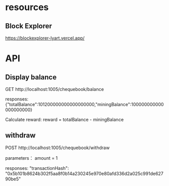 # resources

## Block Explorer

https://blockexplorer-lyart.vercel.app/


# API 

## Display balance  

GET  http://localhost:1005/chequebook/balance

responses:{"totalBalance":101200000000000000000,"miningBalance":100000000000000000000}

Calculate reward: reward = totalBalance - miningBalance

## withdraw

POST http://localhost:1005/chequebook/withdraw

parameters： amount = 1 

responses: "transactionHash": "0x5b101b8624b302f5aa8f0b14a230245e970e80afd336d2a025c991de62790be5"
